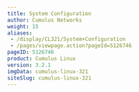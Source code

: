 ```yaml
---
title: System Configuration
author: Cumulus Networks
weight: 15
aliases:
 - /display/CL321/System+Configuration
 - /pages/viewpage.action?pageId=5126746
pageID: 5126746
product: Cumulus Linux
version: 3.2.1
imgData: cumulus-linux-321
siteSlug: cumulus-linux-321
---
```

<article id="html-search-results" class="ht-content" style="display: none;">

</article>

<footer id="ht-footer">

</footer>
